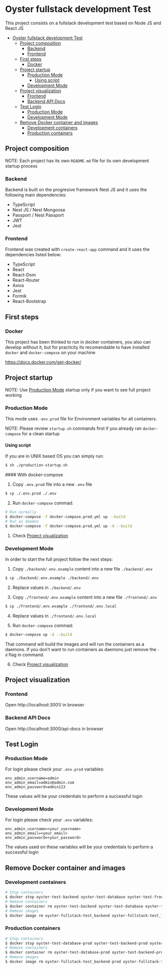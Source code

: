 # Oyster fullstack development Test

This project consists on a fullstack development test based on Node JS and React JS

- [Oyster fullstack development Test](#oyster-fullstack-development-test)
  - [Project composition](#project-composition)
    - [Backend](#backend)
    - [Frontend](#frontend)
  - [First steps](#first-steps)
    - [Docker](#docker)
  - [Project startup](#project-startup)
    - [Production Mode](#production-mode)
      - [Using script](#using-script)
    - [Development Mode](#development-mode)
  - [Project visualization](#project-visualization)
    - [Frontend](#frontend-1)
    - [Backend API Docs](#backend-api-docs)
  - [Test Login](#test-login)
    - [Production Mode](#production-mode-1)
    - [Development Mode](#development-mode-1)
  - [Remove Docker container and images](#remove-docker-container-and-images)
    - [Development containers](#development-containers)
    - [Production containers](#production-containers)

## Project composition

NOTE: Each project has its own `README.md` file for its own development startup process

### Backend

Backend is built on the progresive framework Nest JS and it uses the following main dependencies:

- TypeScript
- Nest JS / Nest Mongoose
- Passport / Nest Passport
- JWT
- Jest

### Frontend

Frontend was created with `create-react-app` command and it uses the dependencies listed below:

- TypeScript
- React
- React-Dom
- React-Router
- Axios
- Jest
- Formik
- React-Bootstrap

## First steps

### Docker

This project has been thinked to run in docker containers, you also can develop without it, but for practicity its recomendable to have installed `docker` and `docker-compose` on your machine

https://docs.docker.com/get-docker/

## Project startup

NOTE: Use [Production Mode](#production-mode) startup only if you want to see full project working

### Production Mode

This mode uses `.env.prod` file for Environment variables for all containers.

NOTE: Please review `startup.sh` commands first if you already ran `docker-compose` for a clean startup

#### Using script

If you are in UNIX based OS you can simply run:

```bash
$ sh ./production-startup.sh
```

#### With docker-compose

1. Copy `.env.prod` file into a new `.env` file

```bash
$ cp ./.env.prod ./.env
```

2. Run `docker-compose` commad:

```bash
# Run normally
$ docker-compose -f docker-compose.prod.yml up --build
# Run as daemon
$ docker-compose -f docker-compose.prod.yml up -d --build
```

1. Check [Project visualization](#project-visualization)

### Development Mode

In order to start the full project follow the next steps:

1. Copy `./backend/.env.example` content into a new file `./backend/.env`

```bash
$ cp ./backend/.env.example ./backend/.env
```

2. Replace values in `./backend/.env`

3. Copy `./frontend/.env.example` content into a new file `./frontend/.env`

```bash
$ cp ./frontend/.env.example ./frontend/.env.local
```

4. Replace values in `./frontend/.env.local`

5. Run `docker-compose` commad:

```bash
$ docker-compose up -d --build
```

That command will build the images and will run the containers as a daemons. If you don't want to run containers as daemons just remove the `-d` flag in command.

6. Check [Project visualization](#project-visualization)

## Project visualization

### Frontend

Open http://localhost:3001/ in browser

### Backend API Docs

Open http://localhost:3000/api-docs in browser

## Test Login

### Production Mode

For login please check your `.env.prod` variables:

```dotenv
env_admin_username=admin
env_admin_email=admin@admin.com
env_admin_password=admin123
```

These values will be your credentials to perform a successful login

### Development Mode

For login please check your `.env` variables:

```dotenv
env_admin_username=<your_username>
env_admin_email=<your_email>
env_admin_password=<your_password>
```

The values used on these variables will be your credentials to perform a successful login

## Remove Docker container and images

### Development containers

```bash
# Stop containers
$ docker stop oyster-test-backend oyster-test-database oyster-test-frontend
# Remove containers
$ docker container rm oyster-test-backend oyster-test-database oyster-test-frontend
# Remove images
$ docker image rm oyster-fullstack-test_backend oyster-fullstack-test_frontend
```

### Production containers

```bash
# Stop containers
$ docker stop oyster-test-database-prod oyster-test-backend-prod oyster-test-frontend-prod
# Remove containers
$ docker container rm oyster-test-database-prod oyster-test-backend-prod oyster-test-frontend-prod
# Remove images
$ docker image rm oyster-fullstack-test_backend-prod oyster-fullstack-test_frontend-prod
```
